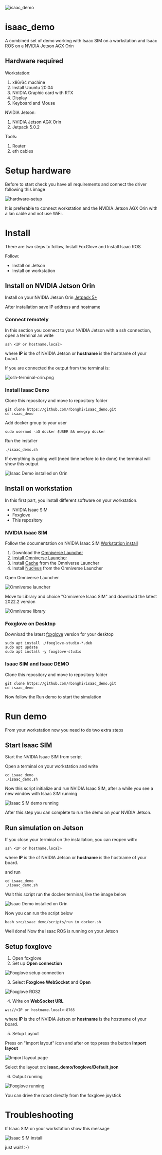 ![isaac_demo](.docs/isaac_demo.gif)

# isaac_demo

A combined set of demo working with Isaac SIM on a workstation and Isaac ROS on a NVIDIA Jetson AGX Orin

## Hardware required

Workstation:

1. x86/64 machine
2. Install Ubuntu 20.04
3. NVIDIA Graphic card with RTX
4. Display
5. Keyboard and Mouse

NVIDIA Jetson:

1. NVIDIA Jetson AGX Orin
2. Jetpack 5.0.2

Tools:

1. Router
2. eth cables

# Setup hardware

Before to start check you have all requirements and connect the driver following this image

![hardware-setup](.docs/hardware-setup.drawio.png)

It is preferable to connect workstation and the NVIDIA Jetson AGX Orin with a lan cable and not use WiFi.

# Install

There are two steps to follow, Install FoxGlove and Install Isaac ROS

Follow:

* Install on Jetson
* Install on workstation

## Install on NVIDIA Jetson Orin

Install on your NVIDIA Jetson Orin [Jetpack 5+](https://developer.nvidia.com/embedded/jetpack)

After installation save IP address and hostname
### Connect remotely

In this section you connect to your NVIDIA Jetson with a ssh connection, open a terminal an write

```console
ssh <IP or hostname.local>
```

where **IP** is the of NVIDIA Jetson or **hostname** is the hostname of your board.

If you are connected the output from the terminal is:

![ssh-terminal-orin.png](.docs/ssh-terminal-orin.png)

### Install Isaac Demo

Clone this repository and move to repository folder

```console
git clone https://github.com/rbonghi/isaac_demo.git
cd isaac_demo
```

Add docker group to your user

```console
sudo usermod -aG docker $USER && newgrp docker
```

Run the installer

```console
./isaac_demo.sh
```

If everything is going well (need time before to be done) the terminal will show this output

![Isaac Demo installed on Orin](.docs/isaac_demo_install_orin.png)

## Install on workstation

In this first part, you install different software on your workstation.

* NVIDIA Isaac SIM
* Foxglove
* This repository

### NVIDIA Isaac SIM

Follow the documentation on NVIDIA Isaac SIM [Workstation install](https://docs.omniverse.nvidia.com/app_isaacsim/app_isaacsim/install_workstation.html)

1. Download the [Omniverse Launcher](https://www.nvidia.com/en-us/omniverse/)
2. [Install Omniverse Launcher](https://docs.omniverse.nvidia.com/prod_launcher/prod_launcher/installing_launcher.html)
3. Install [Cache](https://docs.omniverse.nvidia.com/prod_nucleus/prod_utilities/cache/installation/workstation.html) from the Omniverse Launcher
4. Install [Nucleus](https://docs.omniverse.nvidia.com/prod_nucleus/prod_nucleus/workstation/installation.html) from the Omniverse Launcher

Open Omniverse Launcher

![Omniverse launcher](https://docs.omniverse.nvidia.com/app_isaacsim/_images/isaac_main_launcher_exchange.png)

Move to Library and choice "Omniverse Isaac SIM" and download the latest 2022.2 version

![Omniverse library](https://docs.omniverse.nvidia.com/app_isaacsim/_images/isaac_main_launcher_library.png)

### Foxglove on Desktop

Download the latest [foxglove](https://foxglove.dev/download) version for your desktop

```console
sudo apt install ./foxglove-studio-*.deb
sudo apt update
sudo apt install -y foxglove-studio
```

### Isaac SIM and Isaac DEMO

Clone this repository and move to repository folder

```console
git clone https://github.com/rbonghi/isaac_demo.git
cd isaac_demo
```

Now follow the Run demo to start the simulation

# Run demo

From your workstation now you need to do two extra steps

## Start Isaac SIM

Start the NVIDIA Isaac SIM from script

Open a terminal on your workstation and write

```console
cd isaac_demo
./isaac_demo.sh
```

Now this script initialize and run NVIDIA Isaac SIM, after a while you see a new window with Isaac SIM running

![Isaac SIM demo running](.docs/isaac_sim_running.png)

After this step you can complete to run the demo on your NVIDIA Jetson.

## Run simulation on Jetson

If you close your terminal on the installation, you can reopen with:

```console
ssh <IP or hostname.local>
```

where **IP** is the of NVIDIA Jetson or **hostname** is the hostname of your board.

and run

```console
cd isaac_demo
./isaac_demo.sh
```

Wait this script run the docker terminal, like the image below

![Isaac Demo installed on Orin](.docs/isaac_demo_install_orin.png)

Now you can run the script below

```console
bash src/isaac_demo/scripts/run_in_docker.sh
```

Well done! Now the Isaac ROS is running on your Jetson

## Setup foxglove

1. Open foxglove
2. Set up **Open connection**

![Foxglove setup connection](.docs/01-foxglove-setup-connection.png)

3. Select **Foxglove WebSocket** and **Open**

![Foxglove ROS2](.docs/02-foxglove-connection.png)

4. Write on **WebSocket URL**

```console
ws://<IP or hostname.local>:8765
```

where **IP** is the of NVIDIA Jetson or **hostname** is the hostname of your board.

5. Setup Layout

Press on "Import layout" icon and after on top press the button **Import layout**

![Import layout page](.docs/03-foxglove-import-layout.png)

Select the layout on: **isaac_demo/foxglove/Default.json**

6. Output running

![Foxglove running](.docs/04-foxglove-running.png)

You can drive the robot directly from the foxglove joystick

# Troubleshooting

If Isaac SIM on your workstation show this message

![Isaac SIM install](.docs/warning-isaac-sim-desktop.png)

just wait! :-)

